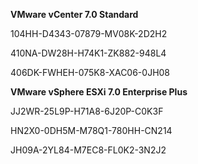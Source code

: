 **VMware vCenter 7.0 Standard**

104HH-D4343-07879-MV08K-2D2H2

410NA-DW28H-H74K1-ZK882-948L4

406DK-FWHEH-075K8-XAC06-0JH08

 

**VMware vSphere ESXi 7.0 Enterprise Plus**

JJ2WR-25L9P-H71A8-6J20P-C0K3F

HN2X0-0DH5M-M78Q1-780HH-CN214

JH09A-2YL84-M7EC8-FL0K2-3N2J2